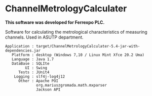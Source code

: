 # ChannelMetrologyCalculater

<b>This software was developed for Ferrexpo PLC.</b>

Software for calculating the metrological characteristics of measuring channels.
Used in ASUTP department.

    Application : target/ChannelMetrologyCalculater-5.4-jar-with-dependencies.jar
       Platform : desktop (Windows 7,10 / Linux Mint Xfce 20.2 Uma)
       Language : Java 1.7
       DataBase : SQLIte
             UI : Swing
          Tests : JUnit4
        Logging : slf4j-log4j12
          Other : Apache POI
                  org.mariuszgromada.math.mxparser
                  Jackson API
